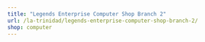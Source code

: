```yaml
---
title: "Legends Enterprise Computer Shop Branch 2"
url: /la-trinidad/legends-enterprise-computer-shop-branch-2/
shop: computer
---
```

